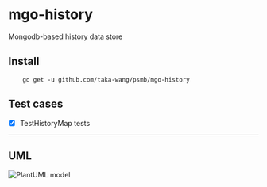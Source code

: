 # mgo-history

Mongodb-based history data store

## Install

```
    go get -u github.com/taka-wang/psmb/mgo-history
```

## Test cases

- [x] TestHistoryMap tests

---

## UML 

![PlantUML model](http://plantuml.com/plantuml/svg/5SVH3O0W30N0LNG0wR_RL6oGI0ifhs5zu_tTNYstk2MyRGymvadal5AfUEAAAPwxGGmfToNmoyTYApH26obFY9EMdlv_)
